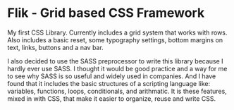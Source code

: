 # Flik - Grid based CSS Framework

My first CSS Library. Currently includes a grid system that works with rows. Also includes a basic reset, some typography settings, bottom margins on text, links, buttons and a nav bar. 

I also decided to use the SASS preprocessor to write this library because I hardly ever use SASS. I thought it would be good practice and a way for me to see why SASS is so useful and widely used in companies. And I have found that it includes the basic structures of a scripting language like: variables, functions, loops, conditionals, and arithmatic. It is these features, mixed in with CSS, that make it easier to organize, reuse and write CSS.
